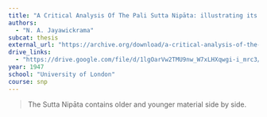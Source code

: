 ```yaml
---
title: "A Critical Analysis Of The Pali Sutta Nipāta: illustrating its gradual growth"
authors:
  - "N. A. Jayawickrama"
subcat: thesis
external_url: "https://archive.org/download/a-critical-analysis-of-the-sutta-nipata-n-a-jayawickrama/A%20Critical%20Analysis%20of%20the%20Sutta%20Nipa%CC%84ta%20%281947%29%20-%20N%20A%20Jayawickrama.pdf"
drive_links:
  - "https://drive.google.com/file/d/1lgOarVw2TMU9nw_W7xLHXqwgi-i_mrc3/view?usp=sharing"
year: 1947
school: "University of London"
course: snp
---
```


> The Sutta Nipāta contains older and younger material side by side.

